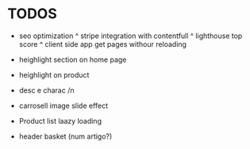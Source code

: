 TODOS
=====

* seo optimization
^ stripe integration with contentfull
^ lighthouse top score
^ client side app get pages withour reloading

* heighlight section on home page
* heighlight on product
* desc e charac /n
* carrosell image slide effect
* Product list laazy loading
* header basket (num artigo?)
